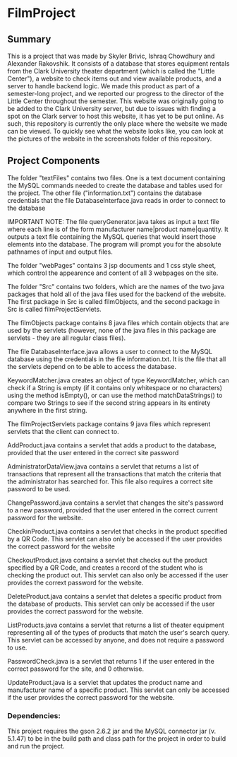 # FilmProject

## Summary

This is a project that was made by Skyler Brivic, Ishraq Chowdhury and Alexander Rakovshik. It consists of a database that stores equipment rentals from the Clark University theater department (which is called the "Little Center"), a website to check items out and view available products, and a server to handle backend logic. We made this product as part of a semester-long project, and we reported our progress to the director of the Little Center throughout the semester. This website was originally going to be added to the Clark University server, but due to issues with finding a spot on the Clark server to host this website, it has yet to be put online. As such, this repository is currently the only place where the website we made can be viewed. To quickly see what the website looks like, you can look at the pictures of the website in the screenshots folder of this repository.

## Project Components

The folder "textFiles" contains two files. One is a text document containing the MySQL commands needed to create the database and tables used for the project. The other file ("information.txt") contains the database credentials that the file DatabaseInterface.java reads in order to connect to the database

IMPORTANT NOTE: The file queryGenerator.java takes as input a text file where each line is of the form manufacturer name|product name|quantity. It outputs a text file containing the MySQL queries that would insert those elements into the database. The program will prompt you for the absolute pathnames of input and output files.

The folder "webPages" contains 3 jsp documents and 1 css style sheet, which control the appearence and content of all 3 webpages on the site.

The folder "Src" contains two folders, which are the names of the two java packages that hold all of the java files used for the backend of the website. The first package in Src is called filmObjects, and the second package in Src is called filmProjectServlets.

The filmObjects package contains 8 java files which contain objects that are used by the servlets (however, none of the java files in this package are servlets - they are all regular class files). 

The file DatabaseInterface.java allows a user to connect to the MySQL database using the credentials in the file information.txt. It is the file that all the servlets depend on to be able to access the database. 

KeywordMatcher.java creates an object of type KeywordMatcher, which can check if a String is empty (if it contains only whitespace or no characters) using the method isEmpty(),
or can use the method matchDataStrings() to compare two Strings to see if the second string appears in its entirety anywhere in the first string.

The filmProjectServlets package contains 9 java files which represent servlets that the client can connect to. 

AddProduct.java contains a servlet that adds a product to the database, provided that the user entered in the correct site password

AdministratorDataView.java contains a servlet that returns a list of transactions that represent all the transactions that match the criteria that the administrator has searched for. This file also requires a correct site password to be used.

ChangePassword.java contains a servlet that changes the site's password to a new password, provided that the user entered in the correct current password for the website.

CheckinProduct.java contains a servlet that checks in the product specified by a QR Code. This servlet can also only be accessed if the user provides the correct password for the website

CheckoutProduct.java contains a servlet that checks out the product specified by a QR Code, and creates a record of the student who is checking the product out. This servlet can also only be accessed if the user provides the corrext password for the website.

DeleteProduct.java contains a servlet that deletes a specific product from the database of products. This servlet can only be accessed if the user provides the correct password for the website.

ListProducts.java contains a servlet that returns a list of theater equipment representing all of the types of products that match the user's search query. This servlet can be accessed by anyone, and does not require a password to use.

PasswordCheck.java is a servlet that returns 1 if the user entered in the correct password for the site, and 0 otherwise.

UpdateProduct.java is a servlet that updates the product name and manufacturer name of a specific product. This servlet can only be accessed if the user provides the correct password for the website.

### Dependencies:

This project requires the gson 2.6.2 jar and the MySQL connector jar (v. 5.1.47) to be in the build path and class path for the project in order to build and run the project.
